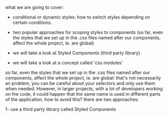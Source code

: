 what we are going to cover:

- conditional or dynamic styles: how to switch styles depending on certain conditions.

- two popular approaches for scoping styles to components (so far, even the styles that we set up in the .css files named after our components, affect the whole project, ie. are global)

- we will take a look at Styled Components (third party library)

- we will take a look at a concept called 'css modules'

so far, even the styles that we set up in the .css files named after our components, affect the whole project, ie. are global: that's not necessarily an problem, you can be careful about your selectors and only use them when needed. However, in larger projects, with a lot of developers working on the code, it could happen that the same name is used in different parts of the application. how to avoid this? there are two approaches:

1- use a third party library called Styled Components
